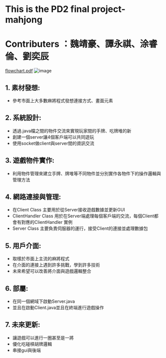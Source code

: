 # This is the PD2 final project-mahjong
# Contributers ：魏靖豪、譚永祺、涂睿倫、劉奕辰
[flowchart.pdf](https://github.com/user-attachments/files/15876938/Untitgled.pdf)
![image](https://github.com/edwei06/pd2-final-project/assets/80562201/b26b03e2-dbc3-4de2-b61e-8b4ea8db63a6)

## 1. 素材發想:
* 參考市面上大多數麻將程式發想連接方式、畫面元素
## 2. 系統設計:
* 透過.java檔之間的物件交流來實現玩家間的手牌、吃牌堆的新
* 創建一個server讓4個客戶端可以共同遊玩
* 使用socket做client與server間的資訊交流
## 3. 遊戲物件實作:
* 利用物件管理來建立手牌、牌堆等不同物件並分別實作各物件下的操作邏輯與管理方法
## 4. 網路連接與管理:
* 在Client Class 主要用於從Server接收遊戲數據並更新GUI
* ClientHandler Class 用於在Server端處理每個客戶端的交流，每個Client都會有對應的ClientHandler 實例
* Server Class 主要負責伺服器的運行，接受Client的連接並處理數據包
## 5. 用戶介面:
* 取樣於市面上主流的麻將程式
* 在介面的連接上遇到許多挑戰，學到許多技術
* 未來希望可以改善將介面與遊戲邏輯整合
## 6. 部屬:
* 在同一個網域下啟動Server.java
* 並且在啟動Client.java並且在終端進行遊戲操作
## 7. 未來更新:
* 讓遊戲可以進行一圈甚至是一將
* 優化吃碰槓胡牌邏輯
* 串接gui與後端
